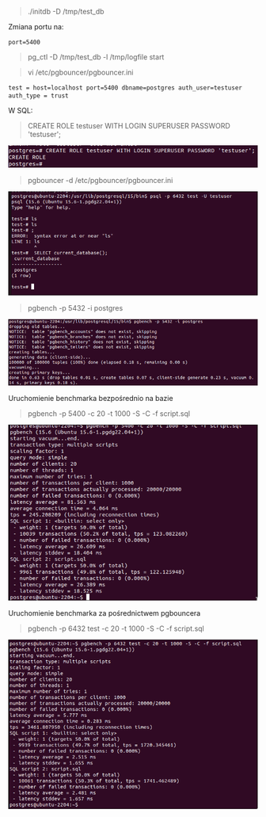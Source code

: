 > ./initdb -D /tmp/test_db

Zmiana portu na:
```
port=5400
```

> pg_ctl -D /tmp/test_db -l /tmp/logfile start

> vi /etc/pgbouncer/pgbouncer.ini
```
test = host=localhost port=5400 dbname=postgres auth_user=testuser
auth_type = trust
```

W SQL:
> CREATE ROLE testuser WITH LOGIN SUPERUSER PASSWORD 'testuser';

![alt text](image-1.png)

> pgbouncer -d /etc/pgbouncer/pgbouncer.ini

![alt](bw1.png)


> pgbench -p 5432 -i postgres

![alt text](image.png)

Uruchomienie benchmarka bezpośrednio na bazie
> pgbench -p 5400 -c 20 -t 1000 -S -C -f script.sql

![alt](bw2.png)

Uruchomienie benchmarka za pośrednictwem pgbouncera
> pgbench -p 6432 test -c 20 -t 1000 -S -C -f script.sql

![alt](bw3.png)
